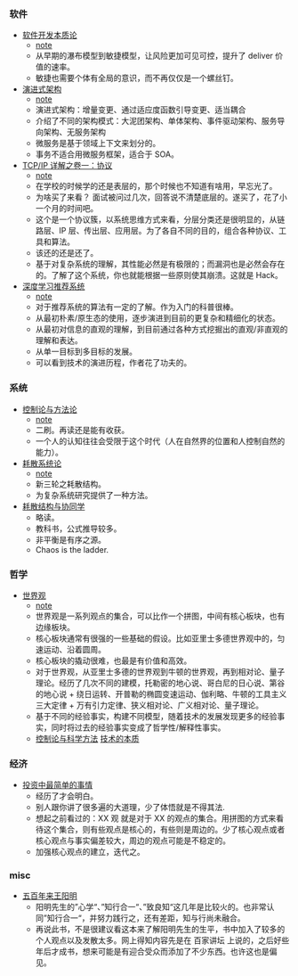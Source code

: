 ### 软件
* [软件开发本质论](https://book.douban.com/subject/26928913/)
   * [note](../date/2020_03_22-软件开发本质论.md)
   * 从早期的瀑布模型到敏捷模型，让风险更加可见可控，提升了 deliver 价值的速率。
   * 敏捷也需要个体有全局的意识，而不再仅仅是一个螺丝钉。
* [演进式架构](https://book.douban.com/subject/34793521/)
   * [note](../date/2020-02-15_演进式架构.md)
   * 演进式架构：增量变更、通过适应度函数引导变更、适当耦合
   * 介绍了不同的架构模式：大泥团架构、单体架构、事件驱动架构、服务导向架构、无服务架构
   * 微服务是基于领域上下文来划分的。
   * 事务不适合用微服务框架，适合于 SOA。
* [TCP/IP 详解之卷一：协议](https://book.douban.com/subject/26825411/)
   * [note](../date/2020-03-15_TCP_IP详解.md)
   * 在学校的时候学的还是表层的，那个时候也不知道有啥用，早忘光了。
   * 为啥买了来看？ 面试被问过几次，回答说不清楚底层的。遂买了，花了小一个月的时间吧。
   * 这个是一个协议簇，以系统思维方式来看，分层分类还是很明显的，从链路层、IP 层、传出层、应用层。为了各自不同的目的，组合各种协议、工具和算法。
   * 该还的还是还了。
   * 基于对复杂系统的理解，其性能必然是有极限的；而漏洞也是必然会存在的。了解了这个系统，你也就能根据一些原则使其崩溃。这就是 Hack。
* [深度学习推荐系统](https://book.douban.com/subject/35013197/)
   * [note](../date/2020_05_21-深度学习推荐系统.md)
   * 对于推荐系统的算法有一定的了解。作为入门的科普很棒。
   * 从最初朴素/原生态的使用，逐步演进到目前的更复杂和精细化的状态。
   * 从最初对信息的直观的理解，到目前通过各种方式挖掘出的直观/非直观的理解和表达。
   * 从单一目标到多目标的发展。
   * 可以看到技术的演进历程，作者花了功夫的。

### 系统
* [控制论与方法论](https://book.douban.com/subject/1322336/)
   * [note](../date/2020-02-01_控制论与科学方法论.md)
   * 二刷。再读还是能有收获。
   * 一个人的认知往往会受限于这个时代（人在自然界的位置和人控制自然的能力）。
* [耗散系统论](https://book.douban.com/subject/3201878/)
   * [note](../date/2020-02-05_耗散结构论.md)
   * 新三轮之耗散结构。
   * 为复杂系统研究提供了一种方法。
* [耗散结构与协同学](https://book.douban.com/subject/2995121/)
   * 略读。
   * 教科书，公式推导较多。
   * 非平衡是有序之源。
   * Chaos is the ladder.

### 哲学
* [世界观](https://book.douban.com/subject/30379527/)
   * [note](../date/2020-01-10_世界观.md)
   * 世界观是一系列观点的集合，可以比作一个拼图，中间有核心板块，也有边缘板块。
   * 核心板块通常有很强的一些基础的假设。比如亚里士多德世界观中的，匀速运动、沿着圆周。
   * 核心板块的撬动很难，也最是有价值和高效。
   * 对于世界观，从亚里士多德的世界观到牛顿的世界观，再到相对论、量子理论。经历了几次不同的建模，托勒密的地心说、哥白尼的日心说、第谷的地心说 + 绕日运转、开普勒的椭圆变速运动、伽利略、牛顿的工具主义三大定律 + 万有引力定律、狭义相对论、广义相对论、量子理论。
   * 基于不同的经验事实，构建不同模型，随着技术的发展发现更多的经验事实，同时将过去的经验事实变成了哲学性/解释性事实。
   * [控制论与科学方法](https://book.douban.com/subject/1322336/) [技术的本质](https://book.douban.com/subject/25846075/)

### 经济
* [投资中最简单的事情](https://book.douban.com/subject/26163553/)
   * 经历了才会明白。
   * 别人跟你讲了很多遍的大道理，少了体悟就是不得其法.
   * 想起之前看过的：XX 观 就是对于 XX 的观点的集合。用拼图的方式来看待这个集合，则有些观点是核心的，有些则是周边的。少了核心观点或者核心观点与事实偏差较大，周边的观点可能是不稳定的。
   * 加强核心观点的建立，迭代之。 



### misc
* [五百年来王阳明](https://book.douban.com/subject/27092935/)
   * 阳明先生的”心学“、”知行合一“、”致良知“这几年是比较火的。也非常认同”知行合一“，并努力践行之，还有差距，知与行尚未融合。
   * 再说此书，不是很建议看这本来了解阳明先生的生平，书中加入了较多的个人观点以及发散太多。网上得知内容先是在 百家讲坛 上说的，之后好些年后才成书，想来可能是有迎合受众而添加了不少东西。也许这也是偏见。
